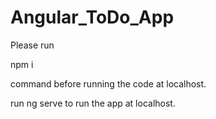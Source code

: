# Angular_ToDo_App

Please run 

npm i

command before running the code at localhost.

run ng serve to run the app at localhost.
